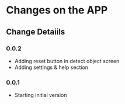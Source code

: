 # Changes on the APP

## Change Detaiils

### 0.0.2
- Adding reset button in detect object screen
- Adding settings & help section

### 0.0.1
- Starting initial version
